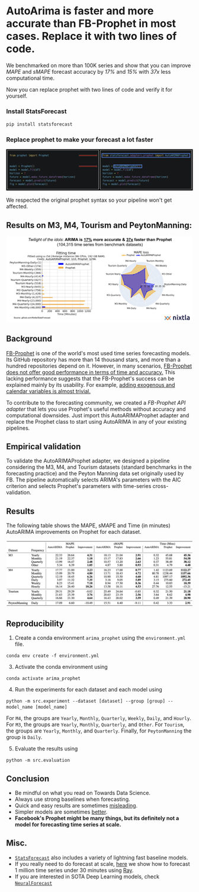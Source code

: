 # AutoArima is faster and more accurate than FB-Prophet in most cases. Replace it with two lines of code.

We benchmarked on more than 100K series and show that you can improve _MAPE_ and _sMAPE_ forecast accuracy by _17%_ and _15%_ with _37x_  less computational time.

Now you can replace prophet with two lines of code and verify it for yourself. 

### Install StatsForecast
```bash
pip install statsforecast
```

### Replace prophet to make your forecast a lot faster
![comparison-code](./comparison-code.png)

We respected the original prophet syntax so your pipeline won't get affected.

## Results on M3, M4, Tourism and PeytonManning: 

![comparison](./comparison.png)

## Background

[FB-Prophet](https://github.com/facebook/prophet) is one of the world's most used time series forecasting models. Its GitHub repository has more than 14 thousand stars, and more than a hundred repositories depend on it. However, in many scenarios, [FB-Prophet does not offer good performance in terms of time and accuracy.](https://analyticsindiamag.com/why-are-people-bashing-facebook-prophet/) This lacking performance suggests that the FB-Prophet's success can be explained mainly by its usability. For example, [adding exogenous and calendar variables is almost trivial.](https://facebook.github.io/prophet/docs/seasonality,_holiday_effects,_and_regressors.html)

To contribute to the forecasting community, we created a _FB-Prophet API adapter_ that lets you use Prophet's useful methods without accuracy and computational downsides. Just import this AutoARIMAProphet adapter and replace the Prophet class to start using AutoARIMA in any of your existing pipelines.

## Empirical validation

To validate the AutoARIMAProphet adapter, we designed a pipeline considering the M3, M4, and Tourism datasets (standard benchmarks in the forecasting practice) and the Peyton Manning data set originally used by FB.  The pipeline automatically selects ARIMA's parameters with the AIC criterion and selects Prophet's parameters with time-series cross-validation.

## Results 

The following table shows the MAPE, sMAPE and Time (in minutes) AutoARIMA improvements on Prophet for each dataset.

![table](./results-table.png)


## Reproducibility


1. Create a conda environment `arima_prophet` using the `environment.yml` file.
  ```shell
  conda env create -f environment.yml
  ```

3. Activate the conda environment using 
  ```shell
  conda activate arima_prophet
  ```

4. Run the experiments for each dataset and each model using 
  ```shell
  python -m src.experiment --dataset [dataset] --group [group] --model_name [model_name]
  ```
For `M4`, the groups are `Yearly`, `Monthly`, `Quarterly`, `Weekly`, `Daily`, and `Hourly`. For `M3`, the groups are `Yearly`, `Monthly`, `Quarterly`, and `Other`. For `Tourism`, the groups are `Yearly`, `Monthly`, and `Quarterly`. Finally, for `PeytonManning` the group is `Daily`.

5. Evaluate the results using
  ```shell
  python -m src.evaluation
  ```

## Conclusion
* Be mindful on what you read on Towards Data Science.
* Always use strong baselines when forecasting.
* Quick and easy results are sometimes [misleading](https://en.wikipedia.org/wiki/Streetlight_effect).
* Simpler models are sometimes [better](https://en.wikipedia.org/wiki/Occam%27s_razor).
* **Facebook's Prophet might be many things, but its definitely not a model for forecasting time series at scale.**

## Misc.
* [`StatsForecast`](https://github.com/nixtla/statsforecast) also includes a variety of lightning fast baseline models.
* If you really need to do forecast at scale, [here](https://github.com/nixtla/statsforecast/tree/main/experiments/ray) we show how to forecast 1 million time series under 30 minutes using [Ray](https://github.com/ray-project/ray).
* If you are interested in SOTA Deep Learning models, check [`NeuralForecast`](https://github.com/nixtla/neuralforecast)



